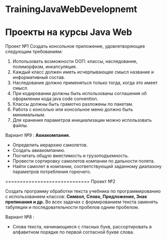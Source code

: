 # TrainingJavaWebDevelopnemt
Проекты на курсы Java Web
==========================
Проект №1
Создать консольное приложение, удовлетворяющее следующим требованиям:

1.  Использовать возможности ООП: классы, наследование, полиморфизм, инкапсуляция.
2.  Каждый класс должен иметь исчерпывающее смысл название и информативный состав.
3.  Наследование должно применяться только тогда, когда это имеет смысл.
4.  При кодировании должны быть использованы соглашения об оформлении кода java code convention.
5.  Классы должны быть грамотно разложены по пакетам.
6.  Работа с консолью или консольное меню должно быть минимальным.
7.  Для хранения параметров инициализации можно использовать файлы.

Вариант №9 : 
  <b>Авиакомпания.</b> 
  * Определить иерархию самолетов. 
  * Создать авиакомпанию. 
  * Посчитать общую вместимость и грузоподъемность. 
  * Провести сортировку самолетов компании по дальности полета.
  * Найти самолет в компании, соответствующий заданному диапазону параметров потребления горючего.
  
=============================
Проект №2
<t><p>Создать программу обработки текста учебника по программированию с использованием классов: <b>Символ, Слово, Предложение, Знак препинания и др.</b> Во всех задачах с формированием текста заменять табуляции и последовательности пробелов одним пробелом.</p></t>

Вариант №8 :
  * Слова текста, начинающиеся с гласных букв, рассортировать в алфавитном порядке по первой согласной букве слова.

  
  
